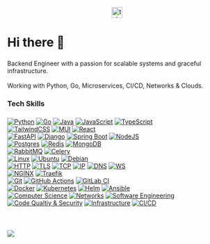 <div align="center">
  <a href="https://t.me/dmszv" target="_blank">
    <img src="https://img.shields.io/static/v1?message=Telegram&logo=telegram&label=&color=2CA5E0&logoColor=white&labelColor=&style=for-the-badge" height="25" alt="telegram logo"  />
  </a>
</div>

###

<h1 align="left">Hi there 👋</h1>

###

<p align="left">Backend Engineer with a passion for scalable systems and graceful infrastructure.<br><br>Working with Python, Go, Microservices, CI/CD, Networks & Clouds.</p>

###

<h3 align="left">Tech Skills</h3>

###

[![Python](https://img.shields.io/badge/Python-3776AB?logo=python&logoColor=fff)](#)
[![Go](https://img.shields.io/badge/Go-%2300ADD8.svg?&logo=go&logoColor=white)](#)
[![Java](https://img.shields.io/badge/Java-%23ED8B00.svg?logo=openjdk&logoColor=white)](#)
[![JavaScript](https://img.shields.io/badge/JavaScript-F7DF1E?logo=javascript&logoColor=F7DF1E&color=2d3036)](#)
[![TypeScript](https://img.shields.io/badge/TypeScript-3178C6?logo=typescript&logoColor=fff)](#)
<br/>
[![TailwindCSS](https://img.shields.io/badge/Tailwind%20CSS-%2338B2AC.svg?logo=tailwind-css&logoColor=white)](#)
[![MUI](https://img.shields.io/badge/MUI-007FFF?logo=MUI&logoColor=fff)](#)
[![React](https://img.shields.io/badge/React-%2320232a.svg?logo=react&logoColor=%2361DAFB)](#)
<br/>
[![FastAPI](https://img.shields.io/badge/FastAPI-009485.svg?logo=fastapi&logoColor=white)](#)
[![Django](https://img.shields.io/badge/Django-%23092E20.svg?logo=django&logoColor=white)](#)
[![Spring Boot](https://img.shields.io/badge/Spring%20Boot-6DB33F?logo=springboot&logoColor=fff)](#)
[![NodeJS](https://img.shields.io/badge/Node.js-6DA55F?logo=node.js&logoColor=white)](#)
<br/>
[![Postgres](https://img.shields.io/badge/Postgres-%23316192.svg?logo=postgresql&logoColor=white)](#)
[![Redis](https://img.shields.io/badge/Redis-%23DD0031.svg?logo=redis&logoColor=white)](#)
[![MongoDB](https://img.shields.io/badge/MongoDB-%234ea94b.svg?logo=mongodb&logoColor=white)](#)
<br/>
[![RabbitMQ](https://img.shields.io/badge/RabbitMQ-FF6600?logo=rabbitmq&logoColor=white)](#)
[![Celery](https://img.shields.io/badge/Celery-37814A?logo=celery&logoColor=white)](#)
<br/>
[![Linux](https://img.shields.io/badge/Linux-FCC624?logo=linux&logoColor=black)](#)
[![Ubuntu](https://img.shields.io/badge/Ubuntu-E95420?logo=ubuntu&logoColor=white)](#)
[![Debian](https://img.shields.io/badge/Debian-A81D33?logo=debian&logoColor=fff)](#)
<br/>
[![HTTP](https://img.shields.io/badge/HTTP-1E74C9)](#)
[![TLS](https://img.shields.io/badge/TLS-1E74C9)](#)
[![TCP](https://img.shields.io/badge/TCP-1E74C9)](#)
[![IP](https://img.shields.io/badge/IP-1E74C9)](#)
[![DNS](https://img.shields.io/badge/DNS-1E74C9)](#)
[![WS](https://img.shields.io/badge/WS-1E74C9)](#)
<br/>
[![NGINX](https://img.shields.io/badge/NGINX-009639?logo=nginx&logoColor=fff)](#)
[![Traefik](https://img.shields.io/badge/Traefik-24A1C1?logo=traefikproxy&logoColor=fff)](#)
<br/>
[![Git](https://img.shields.io/badge/Git-F05032?logo=git&logoColor=fff)](#)
[![GitHub Actions](https://img.shields.io/badge/GitHub_Actions-2088FF?logo=github-actions&logoColor=white)](#)
[![GitLab CI](https://img.shields.io/badge/GitLab%20CI-FC6D26?logo=gitlab&logoColor=fff)](#)
<br/>
[![Docker](https://img.shields.io/badge/Docker-2496ED?logo=docker&logoColor=fff)](#)
[![Kubernetes](https://img.shields.io/badge/Kubernetes-326CE5?logo=kubernetes&logoColor=fff)](#)
[![Helm](https://img.shields.io/badge/Helm-0F1689?logo=helm&logoColor=fff)](#)
[![Ansible](https://img.shields.io/badge/Ansible-EE0000?logo=ansible&logoColor=fff)](#)
<br/>
[![Computer Science](https://img.shields.io/badge/Computer%20Science-1E74C9)](#)
[![Networks](https://img.shields.io/badge/Networks-1E74C9)](#)
[![Software Engineering](https://img.shields.io/badge/Software%20Engineering-1E74C9)](#)
[![Code Qualtiy & Security](https://img.shields.io/badge/Code%20Quality%20&%20Security-1E74C9)](#)
[![Infrastructure](https://img.shields.io/badge/Infrastructure-1E74C9)](#)
[![CI/CD](https://img.shields.io/badge/CI/CD-1E74C9)](#)

<br/>

###
![](https://nirzak-streak-stats.vercel.app/?user=dm-sizov&theme=dark&hide_border=false)
###
